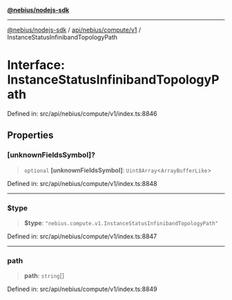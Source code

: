 [**@nebius/nodejs-sdk**](../../../../../README.md)

---

[@nebius/nodejs-sdk](../../../../../README.md) / [api/nebius/compute/v1](../README.md) / InstanceStatusInfinibandTopologyPath

# Interface: InstanceStatusInfinibandTopologyPath

Defined in: src/api/nebius/compute/v1/index.ts:8846

## Properties

### \[unknownFieldsSymbol\]?

> `optional` **\[unknownFieldsSymbol\]**: `Uint8Array`\<`ArrayBufferLike`\>

Defined in: src/api/nebius/compute/v1/index.ts:8848

---

### $type

> **$type**: `"nebius.compute.v1.InstanceStatusInfinibandTopologyPath"`

Defined in: src/api/nebius/compute/v1/index.ts:8847

---

### path

> **path**: `string`[]

Defined in: src/api/nebius/compute/v1/index.ts:8849
